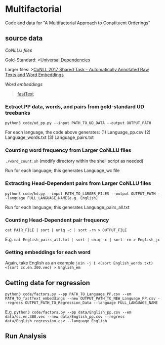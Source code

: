 # Multifactorial
 Code and data for "A Multifactorial Approach to Constituent Orderings"

## source data

*CoNLLU files*
 
Gold-Standard: >[Universal Dependencies](https://github.com/UniversalDependencies)

Larger files: >[CoNLL 2017 Shared Task - Automatically Annotated Raw Texts and Word Embeddings](https://lindat.mff.cuni.cz/repository/xmlui/handle/11234/1-1989)  


*Word embeddings*

 >[fastText](https://fasttext.cc/docs/en/crawl-vectors.html)
 
### Extract PP data, words, and pairs from gold-standard UD treebanks ###
```python3 code/ud_pp.py --input PATH_TO_UD_DATA --output OUTPUT_PATH```

For each language, the code above generates:
(1) Language_pp.csv
(2) Language_words.txt
(3) Language_pairs.txt

### Counting word frequency from Larger CoNLLU files ###
```./word_count.sh``` (modify directory within the shell script as needed)

Run for each language; this generates Language_wc file

### Extracting Head-Dependent pairs from Larger CoNLLU files ###
```python3 code/hd.py --input PATH_TO_LARGER_FILES --output OUTPUT_PATH --language FULL_LANGUAGE_NAME(e.g. English)```

Run for each language; this generates Language_pairs_all.txt 

### Counting Head-Dependent pair frequency ###
```cat PAIR_FILE | sort | uniq -c | sort -rn > OUTPUT_FILE```

E.g. ```cat English_pairs_all.txt | sort | uniq -c | sort -rn > English_jc```

### Getting embeddings for each word ###
Again, take English as an example ```join -j 1 <(sort English_words.txt) <(sort cc.en.300.vec) > English_em```

## Getting data for regression ##
```python3 code/factors.py --pp PATH_TO_Language_PP.csv --em PATH_TO_fastText_embeddings --new OUTPUT_PATH_TO_NEW_Language_PP.csv --regress OUTPUT_PATH_TO_Regression_Data --language FULL_LANGUAGE_NAME```

E.g. ```python3 code/factors.py --pp data/English_pp.csv --em data/cc.en.300.vec --new data/English_pp.csv --regress data/English_regression.csv --language English```

## Run Analysis ##
